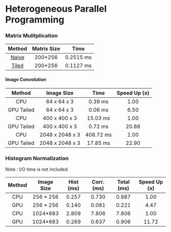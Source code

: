 # Heterogeneous Parallel Programming

### Matrix Mulitplication

| Method | Matrix Size | Time |
|:-------:|:------:|:-----:|
| [Naive](Basic_Matrix_Multiplication.cu)  | 200*256 | 0.2515 ms |
| [Tiled](Tiled_Matrix_Multiplication.cu)  | 200*256 | 0.1127 ms |


#### Image Convolution
| Method | Image Size | Time | Speed Up (x) |
|:-------:|:------:|:-------:|:------------:|
| CPU        | 64 x 64 x 3  | 0.39 ms | 1.00 |
| GPU Tailed | 64 x 64 x 3  | 0.06 ms | 6.50 |
| CPU        | 400 x 400 x 3  | 15.03 ms | 1.00 |
| GPU Tailed | 400 x 400 x 3  | 0.72 ms | 20.88 |
| CPU        | 2048 x 2048 x 3  | 408.72 ms | 1.00 |
| GPU Tailed | 2048 x 2048 x 3  | 17.85 ms | 22.90 |

### Histogram Normalization
Note : I/O time is not included

| Method | Image Size | Hist (ms) | Corr. (ms) | Total (ms) | Speed Up (x) |
|:------:|:----------:|:---------:|:----------:|:----------:|:------------:|
| CPU    | 256 * 256  | 0.257     | 0.730      | 0.987      | 1.00         |
| GPU    | 256 * 256  | 0.140     | 0.081      | 0.221      | 4.47         |
| CPU    | 1024*683   | 2.809     | 7.806      | 7.806      | 1.00         |
| GPU    | 1024*683   | 0.269     | 0.637      | 0.906      | 11.72        |

